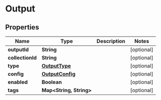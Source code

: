

# Output

## Properties

Name | Type | Description | Notes
------------ | ------------- | ------------- | -------------
**outputId** | **String** |  |  [optional]
**collectionId** | **String** |  |  [optional]
**type** | [**OutputType**](OutputType.md) |  |  [optional]
**config** | [**OutputConfig**](OutputConfig.md) |  |  [optional]
**enabled** | **Boolean** |  |  [optional]
**tags** | **Map&lt;String, String&gt;** |  |  [optional]



